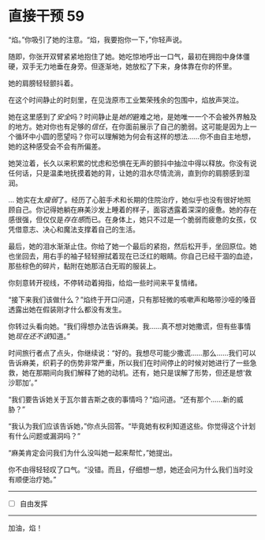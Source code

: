 # 直接干预 59

“焰。”你吸引了她的注意。“焰，我要抱你一下，”你轻声说。

随即，你张开双臂紧紧地抱住了她。她吃惊地呼出一口气，最初在拥抱中身体僵硬，双手无力地垂在身旁。但逐渐地，她放松了下来，身体靠在你的怀里。

她的肩膀轻轻颤抖着。

在这个时间静止的时刻里，在见泷原市工业繁荣残余的包围中，焰放声哭泣。

她在这里感到了*安全*吗？时间静止是*她的*避难之地，是她唯一一个不会被外界触及的地方。她对你也有足够的*信任*，在你面前展示了自己的脆弱。这可能是因为上一个循环中小圆的愿望吗？你可以理解她为何会有这样的想法……你不由自主地想，她的这种感受会不会有所偏差。

她哭泣着，长久以来积累的忧虑和恐惧在无声的颤抖中抽泣中得以释放。你没有说任何话，只是温柔地抚摸着她的背，让她的泪水尽情流淌，直到你的肩膀感到湿润。

... 她实在太*瘦弱*了。经历了心脏手术和长期的住院治疗，她似乎也没有很好地照顾自己。你记得她躺在麻美沙发上睡着的样子，面容透露着深深的疲惫。她的存在感很强，但仅仅是*存在感*而已。在身体上，她只不过是一个脆弱而疲惫的女孩，仅凭借意志、决心和魔法支撑着自己的生活。

最后，她的泪水渐渐止住。你给了她一个最后的紧抱，然后松开手，坐回原位。她也坐回去，用右手的袖子轻轻擦拭着现在已泛红的眼睛。你自己已经干涸的血迹，那些棕色的碎片，黏附在她那洁白无瑕的服装上。

你刻意转开视线，不停转动着拇指，给焰一些时间来平复情绪。

“接下来我们该做什么？”焰终于开口问道，只有那轻微的咳嗽声和略带沙哑的嗓音透露出她在假装刚才什么都没有发生。

你转过头看向她。“我们得想办法告诉麻美。我……真不想对她撒谎，但有些事情她*现在还不该*知道。”

时间旅行者点了点头，你继续说：“好的。我想尽可能少撒谎……那么……我们可以告诉麻美，织莉子的伤势非常严重，所以我们在时间停止的时候对她进行了一些急救，她在那期间向我们解释了她的动机。还有，她只是误解了形势，但还是想‘救沙耶加’。”

“我们要告诉她关于瓦尔普吉斯之夜的事情吗？”焰问道。“还有那个……新的威胁？”

“我认为我们应该告诉她，”你点头回答。“毕竟她有权利知道这些。你觉得这个计划有什么问题或漏洞吗？”

“麻美肯定会问我们为什么没叫她一起来帮忙，”她提出。

你不由得轻轻叹了口气。“没错。而且，仔细想一想，她还会问为什么我们当时没有顺便治疗她。”

---

- [ ] 自由发挥

---

加油，焰！
